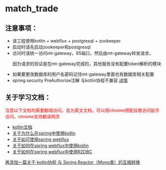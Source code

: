 # match_trade 
## 注意事项：
- 该工程使用kotlin + webflux + postgresql + zookeeper
- 启动时请先启动zookeeper和postgresql
- 访问时请统一访问mt-gateway，85端口，然后由mt-gateway转发请求，<p/>
因为请求的验证是在mt-gateway完成的，其他服务没有配置token解析的模块
- 如果要更改数据库的用户名密码记住mt-gateway里面也有数据库相关配置
- spring security PreAuthorize注解 与kotlin协程不兼容 [详情](https://github.com/spring-projects/spring-security/issues/8143)

## 关于学习文档：
<a style="color:red;"> 注意以下文档均需要翻墙访问，且为英文文档，可以用chrome搭配谷歌访问助手访问，chrome支持翻译网页</a>

- [kotlin文档](https://www.kotlincn.net/docs/reference/)
- [关于为什么在spring中使用kotlin](https://spring.io/blog/2019/04/12/going-reactive-with-spring-coroutines-and-kotlin-flow)
- [关于如可使用spring webflux](https://htmlpreview.github.io/?https://github.com/get-set/reactor-core/blob/master-zh/src/docs/index.html#which-operator)
- [关于如何在spring webflux中使用kotlin](https://docs.spring.io/spring/docs/5.2.0.M1/spring-framework-reference/languages.html#coroutines)
- [关于如何在spring webflux中使用R2DBC](https://docs.spring.io/spring-data/r2dbc/docs/1.1.0.M4/reference/html/#reference)

[再添加一篇关于 kotlin协程 与 Spring Reactor（Mono类）的互相转换](https://www.jianshu.com/p/17d93f1afc50)
 